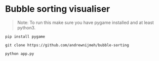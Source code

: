 # Bubble sorting visualiser

> Note: To run this make sure you have pygame installed and at least python3.

```
pip install pygame
```

```
git clone https://github.com/andrewnijmeh/bubble-sorting
```
```
python app.py
```
